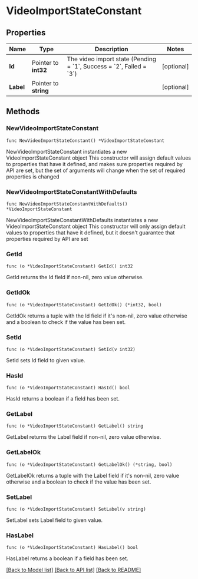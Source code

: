 # VideoImportStateConstant

## Properties

Name | Type | Description | Notes
------------ | ------------- | ------------- | -------------
**Id** | Pointer to **int32** | The video import state (Pending &#x3D; &#x60;1&#x60;, Success &#x3D; &#x60;2&#x60;, Failed &#x3D; &#x60;3&#x60;) | [optional] 
**Label** | Pointer to **string** |  | [optional] 

## Methods

### NewVideoImportStateConstant

`func NewVideoImportStateConstant() *VideoImportStateConstant`

NewVideoImportStateConstant instantiates a new VideoImportStateConstant object
This constructor will assign default values to properties that have it defined,
and makes sure properties required by API are set, but the set of arguments
will change when the set of required properties is changed

### NewVideoImportStateConstantWithDefaults

`func NewVideoImportStateConstantWithDefaults() *VideoImportStateConstant`

NewVideoImportStateConstantWithDefaults instantiates a new VideoImportStateConstant object
This constructor will only assign default values to properties that have it defined,
but it doesn't guarantee that properties required by API are set

### GetId

`func (o *VideoImportStateConstant) GetId() int32`

GetId returns the Id field if non-nil, zero value otherwise.

### GetIdOk

`func (o *VideoImportStateConstant) GetIdOk() (*int32, bool)`

GetIdOk returns a tuple with the Id field if it's non-nil, zero value otherwise
and a boolean to check if the value has been set.

### SetId

`func (o *VideoImportStateConstant) SetId(v int32)`

SetId sets Id field to given value.

### HasId

`func (o *VideoImportStateConstant) HasId() bool`

HasId returns a boolean if a field has been set.

### GetLabel

`func (o *VideoImportStateConstant) GetLabel() string`

GetLabel returns the Label field if non-nil, zero value otherwise.

### GetLabelOk

`func (o *VideoImportStateConstant) GetLabelOk() (*string, bool)`

GetLabelOk returns a tuple with the Label field if it's non-nil, zero value otherwise
and a boolean to check if the value has been set.

### SetLabel

`func (o *VideoImportStateConstant) SetLabel(v string)`

SetLabel sets Label field to given value.

### HasLabel

`func (o *VideoImportStateConstant) HasLabel() bool`

HasLabel returns a boolean if a field has been set.


[[Back to Model list]](../README.md#documentation-for-models) [[Back to API list]](../README.md#documentation-for-api-endpoints) [[Back to README]](../README.md)


